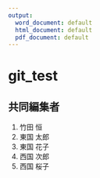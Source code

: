 ```yaml
---
output:
  word_document: default
  html_document: default
  pdf_document: default
---
```

# git_test

## 共同編集者

1. 竹田 恒
2. 東国 太郎
3. 東国 花子
4. 西国 次郎
5. 西国 桜子
